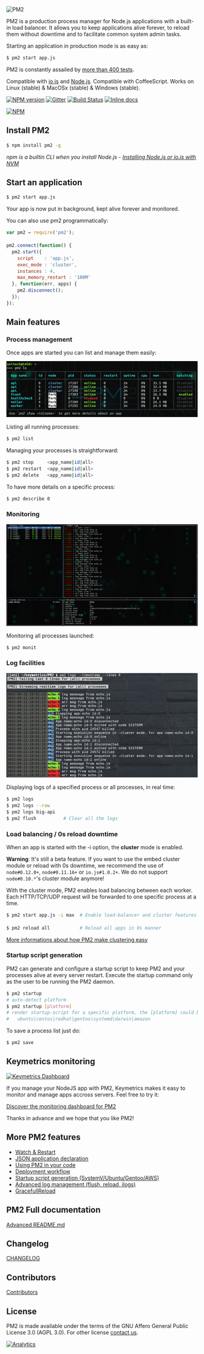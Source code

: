 ![PM2](https://github.com/unitech/pm2/raw/master/pres/pm2.20d3ef.png)

PM2 is a production process manager for Node.js applications with a built-in load balancer. It allows you to keep applications alive forever, to reload them without downtime and to facilitate common system admin tasks.

Starting an application in production mode is as easy as:

```bash
$ pm2 start app.js
```

PM2 is constantly assailed by [more than 400 tests](https://travis-ci.org/Unitech/PM2).

Compatible with [io.js](https://github.com/iojs/io.js) and [Node.js](https://github.com/joyent/node).
Compatible with CoffeeScript.
Works on Linux (stable) & MacOSx (stable) & Windows (stable).

[![NPM version](https://badge.fury.io/js/pm2.png)](http://badge.fury.io/js/pm2) [![Gitter](https://badges.gitter.im/Unitech/PM2.png)](https://gitter.im/Unitech/PM2?utm_source=badge&utm_medium=badge&utm_campaign=pr-badge&utm_content=badge) [![Build Status](https://api.travis-ci.org/Unitech/PM2.png?branch=master)](https://travis-ci.org/Unitech/PM2) [![Inline docs](http://inch-ci.org/github/unitech/pm2.svg?branch=master)](http://inch-ci.org/github/unitech/pm2)


[![NPM](https://nodei.co/npm/pm2.png?downloads=true&downloadRank=true)](https://nodei.co/npm/pm2/)

## Install PM2

```bash
$ npm install pm2 -g
```

*npm is a builtin CLI when you install Node.js - [Installing Node.js or io.js with NVM](https://keymetrics.io/2015/02/03/installing-node-js-and-io-js-with-nvm/)*

## Start an application

```bash
$ pm2 start app.js
```

Your app is now put in background, kept alive forever and monitored.

You can also use pm2 programmatically:

```javascript
var pm2 = require('pm2');

pm2.connect(function() {
  pm2.start({
    script    : 'app.js',
    exec_mode : 'cluster',
    instances : 4,
    max_memory_restart : '100M'
  }, function(err, apps) {
    pm2.disconnect();
  });
});
```

## Main features

### Process management

Once apps are started you can list and manage them easily:

![Process listing](https://github.com/unitech/pm2/raw/master/pres/pm2-list.png)

Listing all running processes:

```bash
$ pm2 list
```

Managing your processes is straightforward:

```bash
$ pm2 stop     <app_name|id|all>
$ pm2 restart  <app_name|id|all>
$ pm2 delete   <app_name|id|all>
```

To have more details on a specific process:

```bash
$ pm2 describe 0
```

### Monitoring

![Monit](https://github.com/unitech/pm2/raw/master/pres/pm2-monit.png)

Monitoring all processes launched:

```bash
$ pm2 monit
```

### Log facilities

![Monit](https://github.com/unitech/pm2/raw/master/pres/pm2-logs.png)

Displaying logs of a specified process or all processes, in real time:

```bash
$ pm2 logs
$ pm2 logs --raw
$ pm2 logs big-api
$ pm2 flush          # Clear all the logs
```

### Load balancing / 0s reload downtime

When an app is started with the -i <worker number> option, the **cluster** mode is enabled.

**Warning**: It's still a beta feature. If you want to use the embed cluster module or reload with 0s downtime, we recommend the use of `node#0.12.0+`, `node#0.11.16+` or `io.js#1.0.2+`. We do not support `node#0.10.*`'s cluster module anymore!

With the cluster mode, PM2 enables load balancing between each worker.
Each HTTP/TCP/UDP request will be forwarded to one specific process at a time.

```bash
$ pm2 start app.js -i max  # Enable load-balancer and cluster features

$ pm2 reload all           # Reload all apps in 0s manner
```

[More informations about how PM2 make clustering easy](https://keymetrics.io/2015/03/26/pm2-clustering-made-easy/)

### Startup script generation

PM2 can generate and configure a startup script to keep PM2 and your processes alive at every server restart.  Execute the startup command only as the user to be running the PM2 daemon.

```bash
$ pm2 startup
# auto-detect platform
$ pm2 startup [platform]
# render startup-script for a specific platform, the [platform] could be one of:
#   ubuntu|centos|redhat|gentoo|systemd|darwin|amazon
```

To save a process list just do:

```bash
$ pm2 save
```

## Keymetrics monitoring

[![Keymetrics Dashboard](https://keymetrics.io/assets/images/application-demo.png)](https://app.keymetrics.io/#/register)

If you manage your NodeJS app with PM2, Keymetrics makes it easy to monitor and manage apps accross servers.
Feel free to try it:

[Discover the monitoring dashboard for PM2](https://app.keymetrics.io/#/register)

Thanks in advance and we hope that you like PM2!

## More PM2 features

- [Watch & Restart](https://github.com/Unitech/PM2/blob/master/ADVANCED_README.md#watch--restart)
- [JSON application declaration](https://github.com/Unitech/PM2/blob/master/ADVANCED_README.md#json-app-declaration)
- [Using PM2 in your code](https://github.com/Unitech/PM2/blob/master/ADVANCED_README.md#programmatic-example)
- [Deployment workflow](https://github.com/Unitech/PM2/blob/master/ADVANCED_README.md#deployment)
- [Startup script generation (SystemV/Ubuntu/Gentoo/AWS)](https://github.com/Unitech/PM2/blob/master/ADVANCED_README.md#startup-script)
- [Advanced log management (flush, reload, ilogs)](https://github.com/Unitech/PM2/blob/master/ADVANCED_README.md#a9)
- [GracefullReload](https://github.com/Unitech/PM2/blob/master/ADVANCED_README.md#a690)

## PM2 Full documentation

[Advanced README.md](https://github.com/Unitech/PM2/blob/master/ADVANCED_README.md)

## Changelog

[CHANGELOG](https://github.com/Unitech/PM2/blob/master/CHANGELOG.md)

## Contributors

[Contributors](https://github.com/Unitech/PM2/graphs/contributors)

## License

PM2 is made available under the terms of the GNU Affero General Public License 3.0 (AGPL 3.0).
For other license [contact us](https://keymetrics.io/contact/).

[![Analytics](https://ga-beacon.appspot.com/UA-51734350-4/Unitech/pm2?pixel)](https://github.com/Unitech/pm2)
